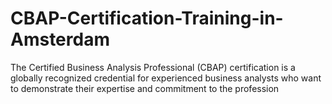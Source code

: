 # CBAP-Certification-Training-in-Amsterdam
The Certified Business Analysis Professional (CBAP) certification is a globally recognized credential for experienced business analysts who want to demonstrate their expertise and commitment to the profession

